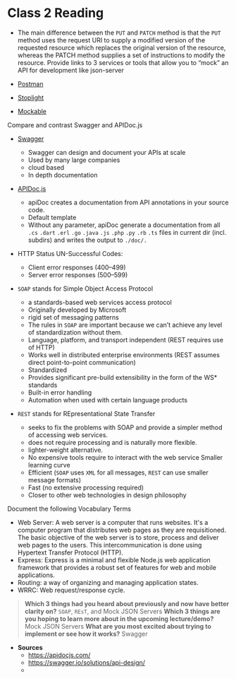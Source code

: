 # Class 2 Reading

- The main difference between the ```PUT``` and ```PATCH``` method is that the ```PUT``` method uses the request URI to supply a modified version of the requested resource which replaces the original version of the resource, whereas the PATCH method supplies a set of instructions to modify the resource.
Provide links to 3 services or tools that allow you to “mock” an API for development like json-server

- [Postman](https://www.postman.com/)
- [Stoplight](https://stoplight.io/)
- [Mockable](https://www.mockable.io/)

Compare and contrast Swagger and APIDoc.js
- [Swagger](https://swagger.io/)
    - Swagger can design and document your APIs at scale
    - Used by many large companies
    - cloud based
    - In depth documentation
- [APIDoc.js](https://apidocjs.com/)
    - apiDoc creates a documentation from API annotations in your source code.
    - Default template
    - Without any parameter, apiDoc generate a documentation from all ```.cs``` ```.dart``` ```.erl``` ```.go``` ```.java``` ```.js``` ```.php``` ```.py``` ```.rb``` ```.ts``` files in current dir (incl. subdirs) and writes the output to ```./doc/.```
- HTTP Status UN-Successful Codes:
    - Client error responses (400–499)
    - Server error responses (500–599)

- ```SOAP``` stands for Simple Object Access Protocol
    -  a standards-based web services access protocol 
    - Originally developed by Microsoft
    - rigid set of messaging patterns
    - The rules in ```SOAP``` are important because we can’t achieve any level of standardization without them.
    - Language, platform, and transport independent (REST requires use of HTTP)
    - Works well in distributed enterprise environments (REST assumes direct point-to-point communication)
    - Standardized
    - Provides significant pre-build extensibility in the form of the WS* standards
    - Built-in error handling
    - Automation when used with certain language products
- ```REST``` stands for REpresentational State Transfer
    - seeks to fix the problems with SOAP and provide a simpler method of accessing web services.
    - does not require processing and is naturally more flexible.
    - lighter-weight alternative.
    - No expensive tools require to interact with the web service
    Smaller learning curve
    - Efficient (```SOAP``` uses ```XML``` for all messages, ```REST``` can use smaller message formats)
    - Fast (no extensive processing required)
    - Closer to other web technologies in design philosophy

Document the following Vocabulary Terms

- Web Server: A web server is a computer that runs websites. It's a computer program that distributes web pages as they are requisitioned. The basic objective of the web server is to store, process and deliver web pages to the users. This intercommunication is done using Hypertext Transfer Protocol (HTTP).
- Express: Express is a minimal and flexible Node.js web application framework that provides a robust set of features for web and mobile applications.
- Routing: a way of organizing and managing application states.
- WRRC: Web request/response cycle.

> **Which 3 things had you heard about previously and now have better clarity on?** ```SOAP```, ```REsT```, and Mock JSON Servers
> **Which 3 things are you hoping to learn more about in the upcoming lecture/demo?** Mock JSON Servers
> **What are you most excited about trying to implement or see how it works?** Swagger

- **Sources**
    - https://apidocjs.com/ 
    - https://swagger.io/solutions/api-design/ 
    - 